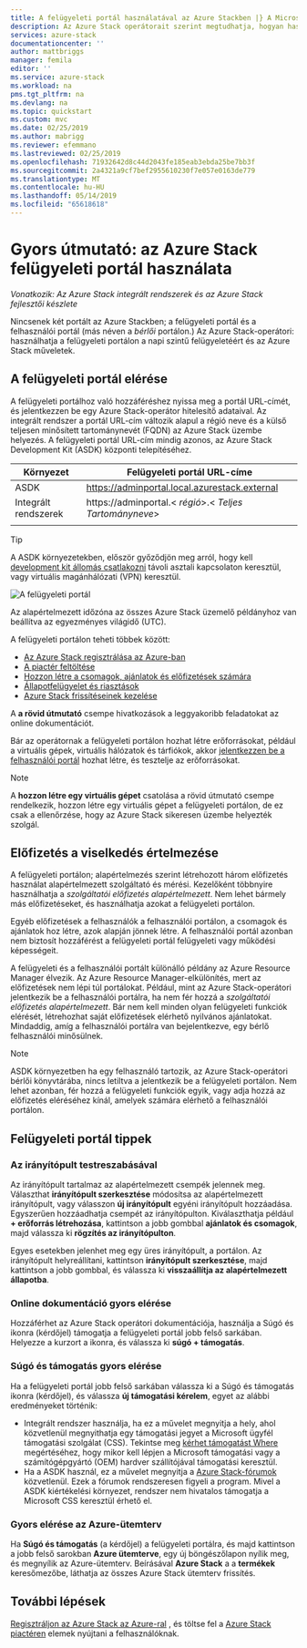 ```yaml
---
title: A felügyeleti portál használatával az Azure Stackben |} A Microsoft Docs
description: Az Azure Stack operátorait szerint megtudhatja, hogyan használhatja a felügyeleti portált.
services: azure-stack
documentationcenter: ''
author: mattbriggs
manager: femila
editor: ''
ms.service: azure-stack
ms.workload: na
pms.tgt_pltfrm: na
ms.devlang: na
ms.topic: quickstart
ms.custom: mvc
ms.date: 02/25/2019
ms.author: mabrigg
ms.reviewer: efemmano
ms.lastreviewed: 02/25/2019
ms.openlocfilehash: 71932642d8c44d2043fe185eab3ebda25be7bb3f
ms.sourcegitcommit: 2a4321a9cf7bef2955610230f7e057e0163de779
ms.translationtype: MT
ms.contentlocale: hu-HU
ms.lasthandoff: 05/14/2019
ms.locfileid: "65618618"
---
```

# <a name="quickstart-use-the-azure-stack-administration-portal"></a>Gyors útmutató: az Azure Stack felügyeleti portál használata

*Vonatkozik: Az Azure Stack integrált rendszerek és az Azure Stack fejlesztői készlete*

Nincsenek két portált az Azure Stackben; a felügyeleti portál és a felhasználói portál (más néven a *bérlői* portálon.) Az Azure Stack-operátori: használhatja a felügyeleti portálon a napi szintű felügyeletéért és az Azure Stack műveletek.

## <a name="access-the-administrator-portal"></a>A felügyeleti portál elérése

A felügyeleti portálhoz való hozzáféréshez nyissa meg a portál URL-címét, és jelentkezzen be egy Azure Stack-operátor hitelesítő adataival. Az integrált rendszer a portál URL-cím változik alapul a régió neve és a külső teljesen minősített tartománynevét (FQDN) az Azure Stack üzembe helyezés. A felügyeleti portál URL-cím mindig azonos, az Azure Stack Development Kit (ASDK) központi telepítéséhez. 

| Környezet | Felügyeleti portál URL-címe |   
| -- | -- | 
| ASDK| https://adminportal.local.azurestack.external  |
| Integrált rendszerek | https://adminportal.&lt; *régió*&gt;.&lt; *Teljes Tartományneve*&gt; | 
| | |

> [!TIP]
> A ASDK környezetekben, először győződjön meg arról, hogy kell [development kit állomás csatlakozni](../asdk/asdk-connect.md) távoli asztali kapcsolaton keresztül, vagy virtuális magánhálózati (VPN) keresztül.

 ![A felügyeleti portál](media/azure-stack-manage-portals/admin-portal.png)

Az alapértelmezett időzóna az összes Azure Stack üzemelő példányhoz van beállítva az egyezményes világidő (UTC). 

A felügyeleti portálon teheti többek között:

* [Az Azure Stack regisztrálása az Azure-ban](azure-stack-registration.md)
* [A piactér feltöltése](azure-stack-download-azure-marketplace-item.md)
* [Hozzon létre a csomagok, ajánlatok és előfizetések számára](azure-stack-plan-offer-quota-overview.md)
* [Állapotfelügyelet és riasztások](azure-stack-monitor-health.md)
* [Azure Stack frissítéseinek kezelése](azure-stack-updates.md)

A **a rövid útmutató** csempe hivatkozások a leggyakoribb feladatokat az online dokumentációt.

Bár az operátornak a felügyeleti portálon hozhat létre erőforrásokat, például a virtuális gépek, virtuális hálózatok és tárfiókok, akkor [jelentkezzen be a felhasználói portál](../user/azure-stack-use-portal.md) hozhat létre, és tesztelje az erőforrásokat.

>[!NOTE]
>A **hozzon létre egy virtuális gépet** csatolása a rövid útmutató csempe rendelkezik, hozzon létre egy virtuális gépet a felügyeleti portálon, de ez csak a ellenőrzése, hogy az Azure Stack sikeresen üzembe helyezték szolgál.

## <a name="understand-subscription-behavior"></a>Előfizetés a viselkedés értelmezése

A felügyeleti portálon; alapértelmezés szerint létrehozott három előfizetés használat alapértelmezett szolgáltató és mérési. Kezelőként többnyire használhatja a *szolgáltatói előfizetés alapértelmezett*. Nem lehet bármely más előfizetéseket, és használhatja azokat a felügyeleti portálon. 

Egyéb előfizetések a felhasználók a felhasználói portálon, a csomagok és ajánlatok hoz létre, azok alapján jönnek létre. A felhasználói portál azonban nem biztosít hozzáférést a felügyeleti portál felügyeleti vagy működési képességeit.

A felügyeleti és a felhasználói portált különálló példány az Azure Resource Manager élvezik. Az Azure Resource Manager-elkülönítés, mert az előfizetések nem lépi túl portálokat. Például, mint az Azure Stack-operátori jelentkezik be a felhasználói portálra, ha nem fér hozzá a *szolgáltatói előfizetés alapértelmezett*. Bár nem kell minden olyan felügyeleti funkciók elérését, létrehozhat saját előfizetések elérhető nyilvános ajánlatokat. Mindaddig, amíg a felhasználói portálra van bejelentkezve, egy bérlő felhasználói minősülnek.

  >[!NOTE]
  >ASDK környezetben ha egy felhasználó tartozik, az Azure Stack-operátori bérlői könyvtárába, nincs letiltva a jelentkezik be a felügyeleti portálon. Nem lehet azonban, fér hozzá a felügyeleti funkciók egyik, vagy adja hozzá az előfizetés eléréséhez kínál, amelyek számára elérhető a felhasználói portálon.

## <a name="administration-portal-tips"></a>Felügyeleti portál tippek

### <a name="customize-the-dashboard"></a>Az irányítópult testreszabásával

Az irányítópult tartalmaz az alapértelmezett csempék jelennek meg. Választhat **irányítópult szerkesztése** módosítsa az alapértelmezett irányítópult, vagy válasszon **új irányítópult** egyéni irányítópult hozzáadása. Egyszerűen hozzáadhatja csempét az irányítópulton. Kiválaszthatja például **+ erőforrás létrehozása**, kattintson a jobb gombbal **ajánlatok és csomagok**, majd válassza ki **rögzítés az irányítópulton**.

Egyes esetekben jelenhet meg egy üres irányítópult, a portálon. Az irányítópult helyreállítani, kattintson **irányítópult szerkesztése**, majd kattintson a jobb gombbal, és válassza ki **visszaállítja az alapértelmezett állapotba**.

### <a name="quick-access-to-online-documentation"></a>Online dokumentáció gyors elérése

Hozzáférhet az Azure Stack operátori dokumentációja, használja a Súgó és ikonra (kérdőjel) támogatja a felügyeleti portál jobb felső sarkában. Helyezze a kurzort a ikonra, és válassza ki **súgó + támogatás**.

### <a name="quick-access-to-help-and-support"></a>Súgó és támogatás gyors elérése

Ha a felügyeleti portál jobb felső sarkában válassza ki a Súgó és támogatás ikonra (kérdőjel), és válassza **új támogatási kérelem**, egyet az alábbi eredményeket történik:

- Integrált rendszer használja, ha ez a művelet megnyitja a hely, ahol közvetlenül megnyithatja egy támogatási jegyet a Microsoft ügyfél támogatási szolgálat (CSS). Tekintse meg [kérhet támogatást Where](azure-stack-manage-basics.md#where-to-get-support) megértéséhez, hogy mikor kell lépjen a Microsoft támogatási vagy a számítógépgyártó (OEM) hardver szállítójával támogatási keresztül.
- Ha a ASDK használ, ez a művelet megnyitja a [Azure Stack-fórumok](https://social.msdn.microsoft.com/Forums/home?forum=AzureStack) közvetlenül. Ezek a fórumok rendszeresen figyeli a program. Mivel a ASDK kiértékelési környezet, rendszer nem hivatalos támogatja a Microsoft CSS keresztül érhető el.

### <a name="quick-access-to-the-azure-roadmap"></a>Gyors elérése az Azure-ütemterv

Ha **Súgó és támogatás** (a kérdőjel) a felügyeleti portálra, és majd kattintson a jobb felső sarokban **Azure ütemterve**, egy új böngészőlapon nyílik meg, és megnyílik az Azure-ütemterv. Beírásával **Azure Stack** a a **termékek** keresőmezőbe, láthatja az összes Azure Stack ütemterv frissítés.

## <a name="next-steps"></a>További lépések

[Regisztráljon az Azure Stack az Azure-ral](azure-stack-registration.md) , és töltse fel a [Azure Stack piactéren](azure-stack-marketplace.md) elemek nyújtani a felhasználóknak. 
